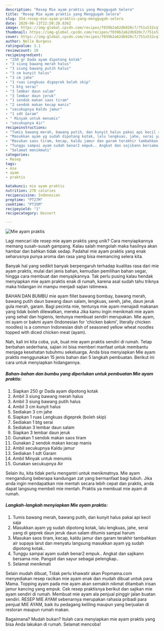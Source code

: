 ```yaml
---
description: "Resep Mie ayam praktis yang Menggugah Selera"
title: "Resep Mie ayam praktis yang Menggugah Selera"
slug: 354-resep-mie-ayam-praktis-yang-menggugah-selera
date: 2020-06-13T22:50:20.836Z
image: https://img-global.cpcdn.com/recipes/f039b2a62db920c7/751x532cq70/mie-ayam-praktis-foto-resep-utama.jpg
thumbnail: https://img-global.cpcdn.com/recipes/f039b2a62db920c7/751x532cq70/mie-ayam-praktis-foto-resep-utama.jpg
cover: https://img-global.cpcdn.com/recipes/f039b2a62db920c7/751x532cq70/mie-ayam-praktis-foto-resep-utama.jpg
author: Nelle Burgess
ratingvalue: 3.1
reviewcount: 10
recipeingredient:
- "250 gr Dada ayam dipotong kotak"
- "3 siung bawang merah halus"
- "3 siung bawang putih halus"
- "3 cm kunyit halus"
- "3 cm jahe"
- "1 ruas Lengkuas digeprek boleh skip"
- "1 btg serai"
- "3 lembar daun salam"
- "3 lembar daun jeruk"
- "1 sendok makan saos tiram"
- "2 sendok makan kecap manis"
- "secukupnya Kaldu jamur"
- "1 sdt Garam"
- " Minyak untuk menumis"
- "secukupnya Air"
recipeinstructions:
- "Tumis bawang merah, bawang putih, dan kunyit halus pakai api kecil saja"
- "Masukkan ayam yg sudah dipotong kotak, lalu lengkuas, jahe, serai yang di geprek daun jeruk daun salam ditumis sampai harum"
- "Masukan saos tiram, kecap, kaldu jamur dan garam terakhir tambahkan air supaya larut dan menyatu langsung masukkan ayam yg sudah dipotong kotak.."
- "Tunggu sampai ayam sudah benar2 empuk.. Angkat dan sajikann bersama mie. Pangsit dan sayur sebagai pelengkap.."
- "Selamat menikmati"
categories:
- Resep
tags:
- mie
- ayam
- praktis

katakunci: mie ayam praktis 
nutrition: 278 calories
recipecuisine: Indonesian
preptime: "PT27M"
cooktime: "PT35M"
recipeyield: "1"
recipecategory: Dessert

---
```



![Mie ayam praktis](https://img-global.cpcdn.com/recipes/f039b2a62db920c7/751x532cq70/mie-ayam-praktis-foto-resep-utama.jpg)

Lagi mencari ide resep mie ayam praktis yang unik? Cara menyiapkannya memang susah-susah gampang. Kalau salah mengolah maka hasilnya akan hambar dan bahkan tidak sedap. Padahal mie ayam praktis yang enak seharusnya punya aroma dan rasa yang bisa memancing selera kita.

Banyak hal yang sedikit banyak berpengaruh terhadap kualitas rasa dari mie ayam praktis, mulai dari jenis bahan, kemudian pemilihan bahan segar, hingga cara membuat dan menyajikannya. Tak perlu pusing kalau hendak menyiapkan mie ayam praktis enak di rumah, karena asal sudah tahu triknya maka hidangan ini mampu menjadi sajian istimewa.

BAHAN DAN BUMBU mie ayam fillet bawang bombay, bawang merah, bawang putih daun bawang daun salam, lengkuas, sereh, jahe, daun jeruk gula merah, garam. Bagi pecinta mie, tentunya mie ayam menajadi makanan yang tidak boleh dilewatkan, mereka Jika kamu ingin menikmati mie ayam yang sehat dan higienis, tentunya membuat sendiri merupakan. Mie ayam, mi ayam or bakmi ayam (Indonesian for &#39;chicken bakmi&#39;, literally chicken noodles) is a common Indonesian dish of seasoned yellow wheat noodles topped with diced chicken meat (ayam).


Nah, kali ini kita coba, yuk, buat mie ayam praktis sendiri di rumah. Tetap berbahan sederhana, sajian ini bisa memberi manfaat untuk membantu menjaga kesehatan tubuhmu sekeluarga. Anda bisa menyiapkan Mie ayam praktis menggunakan 15 jenis bahan dan 5 langkah pembuatan. Berikut ini cara untuk menyiapkan hidangannya.

<!--inarticleads1-->

##### Bahan-bahan dan bumbu yang diperlukan untuk pembuatan Mie ayam praktis:

1. Siapkan 250 gr Dada ayam dipotong kotak
1. Ambil 3 siung bawang merah halus
1. Ambil 3 siung bawang putih halus
1. Ambil 3 cm kunyit halus
1. Sediakan 3 cm jahe
1. Siapkan 1 ruas Lengkuas digeprek (boleh skip)
1. Sediakan 1 btg serai
1. Sediakan 3 lembar daun salam
1. Siapkan 3 lembar daun jeruk
1. Gunakan 1 sendok makan saos tiram
1. Gunakan 2 sendok makan kecap manis
1. Ambil secukupnya Kaldu jamur
1. Sediakan 1 sdt Garam
1. Ambil  Minyak untuk menumis
1. Gunakan secukupnya Air


Selain itu, kita tidak perlu mengantri untuk menikmatnya. Mie ayam mengandung beberapa kandungan zat yang bermanfaat bagi tubuh. Jika anda ingin mendapatkan mie mentah secara lebih cepat dan praktis, anda dapat langsung membeli mie mentah. Praktis ya membuat mie ayam di rumah. 

<!--inarticleads2-->

##### Langkah-langkah menyiapkan Mie ayam praktis:

1. Tumis bawang merah, bawang putih, dan kunyit halus pakai api kecil saja
1. Masukkan ayam yg sudah dipotong kotak, lalu lengkuas, jahe, serai yang di geprek daun jeruk daun salam ditumis sampai harum
1. Masukan saos tiram, kecap, kaldu jamur dan garam terakhir tambahkan air supaya larut dan menyatu langsung masukkan ayam yg sudah dipotong kotak..
1. Tunggu sampai ayam sudah benar2 empuk.. Angkat dan sajikann bersama mie. Pangsit dan sayur sebagai pelengkap..
1. Selamat menikmati


Selain mudah dibuat, Tidak perlu khawatir akan Popmama.com menyediakan resep racikan mie ayam enak dan mudah dibuat untuk para Mama. Topping ayam pada mie ayam akan semakin nikmat ditambah irisan jamur kancing yang empuk. Cek resep praktisnya berikut dan sajikan mie ayam sendiri di rumah. Membuat mie ayam ala penjual pinggir jalan buatan sendiri. RESEP MIE AYAM sebenarnya merupakan rahasia pribadi para penjual MIE AYAM, baik itu pedagang keliling maupun yang berjualan di restoran maupun rumah makan. 

Bagaimana? Mudah bukan? Itulah cara menyiapkan mie ayam praktis yang bisa Anda lakukan di rumah. Selamat mencoba!

